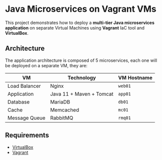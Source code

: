 # Java Microservices on Vagrant VMs

This project demonstrates how to deploy a **multi-tier Java microservices application** on separate Virtual Machines using **Vagrant** IaC tool and **VirtualBox**.

## Architecture
The application architecture is composed of 5 microservices, each one will be deployed on a separate VM, they are:

| VM         | Technology             | VM Hostname |
|-----------------|------------------------|-------------|
| Load Balancer   | Nginx                  | `web01`     |
| Application     | Java 11 + Maven + Tomcat| `app01`     |
| Database        | MariaDB                | `db01`      |
| Cache           | Memcached              | `mc01`      |
| Message Queue   | RabbitMQ                | `rmq01`     |

## Requirements
- [VirtualBox](https://www.virtualbox.org/)
- [Vagrant](https://www.vagrantup.com/)
